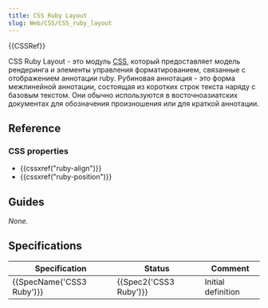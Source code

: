 ```yaml
---
title: CSS Ruby Layout
slug: Web/CSS/CSS_ruby_layout
---
```


{{CSSRef}}

CSS Ruby Layout - это модуль [CSS](/ru/docs/Web/CSS), который предоставляет модель рендеринга и элементы управления форматированием, связанные с отображением аннотации ruby. Рубиновая аннотация - это форма межлинейной аннотации, состоящая из коротких строк текста наряду с базовым текстом. Они обычно используются в восточноазиатских документах для обозначения произношения или для краткой аннотации.

## Reference

### CSS properties

- {{cssxref("ruby-align")}}
- {{cssxref("ruby-position")}}

## Guides

_None._

## Specifications

| Specification                    | Status                       | Comment            |
| -------------------------------- | ---------------------------- | ------------------ |
| {{SpecName('CSS3 Ruby')}} | {{Spec2('CSS3 Ruby')}} | Initial definition |
